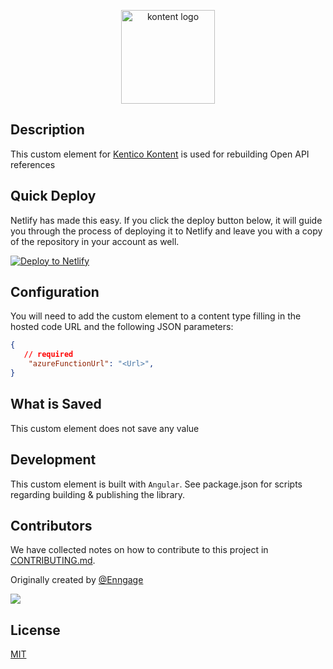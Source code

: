 <p align="center">
<image src="docs/kontent.webp" alt="kontent logo" width="150" />
</p>

## Description

This custom element for [Kentico Kontent](https://kontent.ai) is used for rebuilding Open API references

## Quick Deploy

Netlify has made this easy. If you click the deploy button below, it will guide you through the process of deploying it to Netlify and leave you with a copy of the repository in your account as well.

[![Deploy to Netlify](https://www.netlify.com/img/deploy/button.svg)](https://app.netlify.com/start/deploy?repository=https://github.com/Enngage/kontent-custom-element-api-reference)

## Configuration

You will need to add the custom element to a content type filling in the hosted code URL and the following JSON parameters:

```json
{
   // required
    "azureFunctionUrl": "<Url>",
}
```

## What is Saved

This custom element does not save any value

## Development

This custom element is built with `Angular`. See package.json for scripts regarding building & publishing the library.

## Contributors

We have collected notes on how to contribute to this project in [CONTRIBUTING.md](CONTRIBUTING.md).

Originally created by [@Enngage](https://github.com/Enngage)

<a href="https://github.com/Enngage/kontent-custom-element-api-reference/graphs/contributors">
  <img src="https://contrib.rocks/image?repo=Enngage/kontent-custom-element-api-reference" />
</a>

## License

[MIT](https://tldrlegal.com/license/mit-license)

